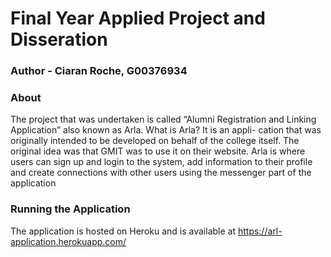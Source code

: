 # Final Year Applied Project and Disseration

### Author - Ciaran Roche, G00376934

### About

The project that was undertaken is called “Alumni Registration
and Linking Application” also known as Arla. What is Arla? It is an appli-
cation that was originally intended to be developed on behalf of the college
itself. The original idea was that GMIT was to use it on their website. Arla
is where users can sign up and login to the system, add information to their
profile and create connections with other users using the messenger part of
the application

### Running the Application
The application is hosted on Heroku and is available at https://arl-application.herokuapp.com/

